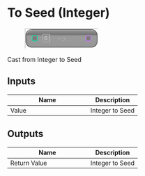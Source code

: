 # To Seed (Integer)

<div align="left" data-full-width="false">

<figure><img src="To_Seed_(Integer).png" alt=""><figcaption></figcaption></figure>

</div>

Cast from Integer to Seed

## Inputs

<table>
<thead><tr><th width="170">Name</th><th>Description</th></tr></thead>
<tbody>
<tr><td>Value</td><td>Integer to Seed</td></tr>
</tbody>
</table>

## Outputs

<table>
<thead><tr><th width="170">Name</th><th>Description</th></tr></thead>
<tbody>
<tr><td>Return Value</td><td>Integer to Seed</td></tr>
</tbody>
</table>